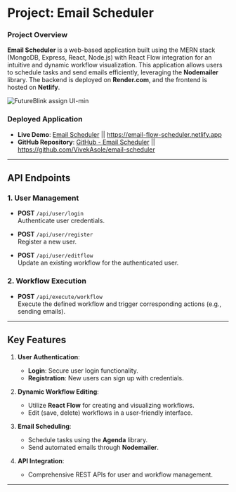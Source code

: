 # Project: Email Scheduler

### **Project Overview**
**Email Scheduler** is a web-based application built using the MERN stack (MongoDB, Express, React, Node.js) with React Flow integration for an intuitive and dynamic workflow visualization. This application allows users to schedule tasks and send emails efficiently, leveraging the **Nodemailer** library. The backend is deployed on **Render.com**, and the frontend is hosted on **Netlify**.

![FutureBlink assign UI-min](https://github.com/user-attachments/assets/a3fff834-2cb9-4553-9012-dd71abf3a3b5)

### **Deployed Application**

-   **Live Demo**: [Email Scheduler](https://email-flow-scheduler.netlify.app/) || https://email-flow-scheduler.netlify.app
-   **GitHub Repository**: [GitHub - Email Scheduler](https://github.com/VivekAsole/email-scheduler) || https://github.com/VivekAsole/email-scheduler

----------
## **API Endpoints**

### **1. User Management**

-   **POST** `/api/user/login`  
    Authenticate user credentials.
    
-   **POST** `/api/user/register`  
    Register a new user.
    
-   **POST** `/api/user/editflow`  
    Update an existing workflow for the authenticated user.
    

### **2. Workflow Execution**

-   **POST** `/api/execute/workflow`  
    Execute the defined workflow and trigger corresponding actions (e.g., sending emails).

----------

## **Key Features**

1.  **User Authentication**:
    
    -   **Login**: Secure user login functionality.
    -   **Registration**: New users can sign up with credentials.
2.  **Dynamic Workflow Editing**:
    
    -   Utilize **React Flow** for creating and visualizing workflows.
    -   Edit (save, delete) workflows in a user-friendly interface.
3.  **Email Scheduling**:
    
    -   Schedule tasks using the **Agenda** library.
    -   Send automated emails through **Nodemailer**.
4.  **API Integration**:
    
    -   Comprehensive REST APIs for user and workflow management.

----------
